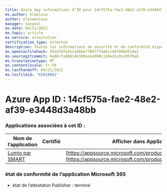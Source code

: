 ```yaml
---
title: Azure App informations d’ID pour 14cf575a-fae2-48e2-af39-e3448d3a48bb
ms.author: elmalova
author: elenamalova
manager: tonybal
ms.date: 04/21/2022
ms.topic: article
ms.service: attestation
certification_type: attested
description: Toutes les informations de sécurité et de conformité disponibles pour 14cf575a-fae2-48e2-af39-e3448d3a48bb.
ms.openlocfilehash: 5b1878fa551e6b6eff88ff74abccd4f84b45c0a2
ms.sourcegitcommit: 6a86cfad0d14b309aa1e990c124ed1c0cc85fbeb
ms.translationtype: MT
ms.contentlocale: fr-FR
ms.lasthandoff: 04/21/2022
ms.locfileid: "65024681"
---
```

# <a name="azure-app-id-14cf575a-fae2-48e2-af39-e3448d3a48bb"></a>Azure App ID : 14cf575a-fae2-48e2-af39-e3448d3a48bb


### <a name="apps-associated-with-this-id"></a>Applications associées à cet ID :
| **Nom de l’application** | **Certifié** | **Afficher dans AppSource** |
|--------------|---------------|-----------------------|
| [Lumio par SMART](../forward/WA200001874.md) |  | [https://appsource.microsoft.com/product/office/WA200001874](https://appsource.microsoft.com/product/office/WA200001874) |

### <a name="microsoft-365-app-compliance-status"></a>état de conformité de l’application Microsoft 365
- état de l’attestaton Publisher : terminé
